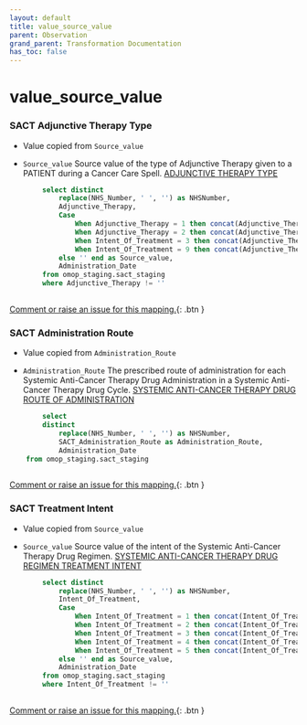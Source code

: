 ```yaml
---
layout: default
title: value_source_value
parent: Observation
grand_parent: Transformation Documentation
has_toc: false
---
```

# value_source_value
### SACT Adjunctive Therapy Type
* Value copied from `Source_value`

* `Source_value` Source value of the type of Adjunctive Therapy  given to a PATIENT  during a Cancer Care Spell. [ADJUNCTIVE THERAPY TYPE](https://www.datadictionary.nhs.uk/data_elements/adjunctive_therapy_type.html)

```sql
		select distinct
  			replace(NHS_Number, ' ', '') as NHSNumber,
			Adjunctive_Therapy,
			Case 
				When Adjunctive_Therapy = 1 then concat(Adjunctive_Therapy, ' - Adjuvant Therapy')
				When Adjunctive_Therapy = 2 then concat(Adjunctive_Therapy, ' - Neoadjuvant Therapy')
				When Intent_Of_Treatment = 3 then concat(Adjunctive_Therapy, ' - Not Applicable (Primary Treatment)')
				When Intent_Of_Treatment = 9 then concat(Adjunctive_Therapy, ' - Not Known (Not Recorded)')
			else '' end as Source_value,
		  	Administration_Date
		from omop_staging.sact_staging
  		where Adjunctive_Therapy != ''
	
```


[Comment or raise an issue for this mapping.](https://github.com/answerdigital/oxford-omop-data-mapper/issues/new?title=OMOP%20Observation%20table%20value_source_value%20field%20SACT%20Adjunctive%20Therapy%20Type%20mapping){: .btn }
### SACT Administration Route
* Value copied from `Administration_Route`

* `Administration_Route` The prescribed route of administration for each Systemic Anti-Cancer Therapy Drug Administration in a Systemic Anti-Cancer Therapy Drug Cycle. [SYSTEMIC ANTI-CANCER THERAPY DRUG ROUTE OF ADMINISTRATION](https://www.datadictionary.nhs.uk/data_elements/systemic_anti-cancer_therapy_drug_route_of_administration.html)

```sql
		select
		distinct
  			replace(NHS_Number, ' ', '') as NHSNumber,
      		SACT_Administration_Route as Administration_Route,
		  	Administration_Date
	from omop_staging.sact_staging
	
```


[Comment or raise an issue for this mapping.](https://github.com/answerdigital/oxford-omop-data-mapper/issues/new?title=OMOP%20Observation%20table%20value_source_value%20field%20SACT%20Administration%20Route%20mapping){: .btn }
### SACT Treatment Intent
* Value copied from `Source_value`

* `Source_value` Source value of the intent of the Systemic Anti-Cancer Therapy Drug Regimen. [SYSTEMIC ANTI-CANCER THERAPY DRUG REGIMEN TREATMENT INTENT](https://www.datadictionary.nhs.uk/data_elements/systemic_anti-cancer_therapy_drug_regimen_treatment_intent.html)

```sql
		select distinct
  			replace(NHS_Number, ' ', '') as NHSNumber,
			Intent_Of_Treatment,
			Case 
				When Intent_Of_Treatment = 1 then concat(Intent_Of_Treatment, ' - Curative(aiming to permanently eradicate disease)')
				When Intent_Of_Treatment = 2 then concat(Intent_Of_Treatment, ' - Palliative(aiming to extend life expectancy)')
				When Intent_Of_Treatment = 3 then concat(Intent_Of_Treatment, ' - Palliative(aiming to relieve and/or control malignancy related symptoms)')
				When Intent_Of_Treatment = 4 then concat(Intent_Of_Treatment, ' - Palliative(aiming to achieve remission)')
				When Intent_Of_Treatment = 5 then concat(Intent_Of_Treatment, ' - Palliative(aiming to permanently eradicate disease)')
			else '' end as Source_value,
		  	Administration_Date
		from omop_staging.sact_staging
        where Intent_Of_Treatment != ''
	
```


[Comment or raise an issue for this mapping.](https://github.com/answerdigital/oxford-omop-data-mapper/issues/new?title=OMOP%20Observation%20table%20value_source_value%20field%20SACT%20Treatment%20Intent%20mapping){: .btn }
